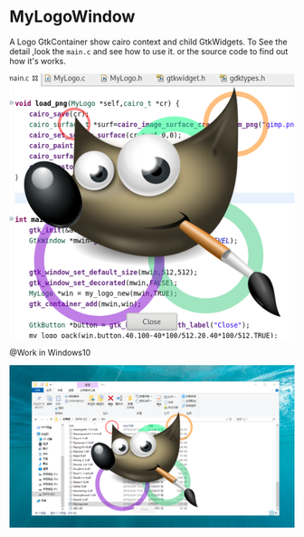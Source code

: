 # MyLogoWindow
A Logo GtkContainer show cairo context and child GtkWidgets.
To See the detail ,look the `main.c` and see how to use it.
or the source code to find out how it's works.

![](https://github.com/macos2/MyLogoWindow/blob/master/ScreenShoot.png)

@Work in Windows10

![](https://github.com/macos2/MyLogoWindow/blob/master/ScreenShoot%40Win10.png)
